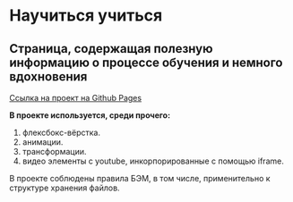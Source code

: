 # Научиться учиться
## Страница, содержащая полезную информацию о процессе обучения и немного вдохновения

[Ссылка на проект на Github Pages](https://alyonagn.github.io/how-to-learn/)

**В проекте используется, среди прочего:** 

1. флексбокс-вёрстка.
2. анимации.
3. трансформации.
4. видео элементы с youtube, инкорпорированные с помощью iframe. 

В проекте соблюдены правила БЭМ, в том числе, применительно к структуре хранения файлов. 
